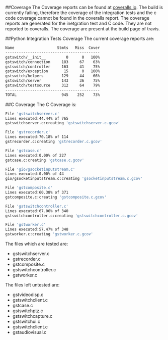 ##Coverage
The Coverage reports can be found at [coveralls.io](https://coveralls.io/r/hyades/gst-switch). The build is currently failing, therefore the coverage of the integration tests and the c code coverage cannot be found in the coveralls report. The coverage reports are generated for the inetgration test and C code. They are not reported to coveralls.
The coverage are present at the build page of travis.

##Python Integration Tests Coverage
The current coverage reports are:
```bash
Name                   Stmts   Miss  Cover
------------------------------------------
gstswitch/__init__         0      0   100%
gstswitch/connection     183     67    63%
gstswitch/controller     163     41    75%
gstswitch/exception       15      0   100%
gstswitch/helpers        129     44    66%
gstswitch/server         143     36    75%
gstswitch/testsource     312     64    79%
------------------------------------------
TOTAL                    945    252    73%
```

##C Coverage
The C Coverage is:
```bash
File 'gstswitchserver.c'
Lines executed:44.44% of 765
gstswitchserver.c:creating 'gstswitchserver.c.gcov'

File 'gstrecorder.c'
Lines executed:70.18% of 114
gstrecorder.c:creating 'gstrecorder.c.gcov'

File 'gstcase.c'
Lines executed:0.00% of 227
gstcase.c:creating 'gstcase.c.gcov'

File 'gio/gsocketinputstream.c'
Lines executed:0.00% of 44
gio/gsocketinputstream.c:creating 'gsocketinputstream.c.gcov'

File 'gstcomposite.c'
Lines executed:60.38% of 371
gstcomposite.c:creating 'gstcomposite.c.gcov'

File 'gstswitchcontroller.c'
Lines executed:67.06% of 340
gstswitchcontroller.c:creating 'gstswitchcontroller.c.gcov'

File 'gstworker.c'
Lines executed:57.47% of 348
gstworker.c:creating 'gstworker.c.gcov'

```

The files which are tested are:
* gstswitchserver.c
* gstrecorder.c
* gstcomposite.c
* gstswitchcontroller.c
* gstworker.c

The files left untested are:
* gstvideodisp.c
* gstswitchclient.c
* gstcase.c
* gstswitchptz.c
* gstswitchcapture.c
* gstswitchui.c
* gstswitchclient.c
* gstaudiovisual.c